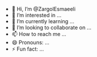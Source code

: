 - 👋 Hi, I’m @ZargolEsmaeeli
- 👀 I’m interested in ...
- 🌱 I’m currently learning ...
- 💞️ I’m looking to collaborate on ...
- 📫 How to reach me ...
- 😄 Pronouns: ...
- ⚡ Fun fact: ...

<!---
ZargolEsmaeeli/ZargolEsmaeeli is a ✨ special ✨ repository because its `README.md` (this file) appears on your GitHub profile.
You can click the Preview link to take a look at your changes.
--->
